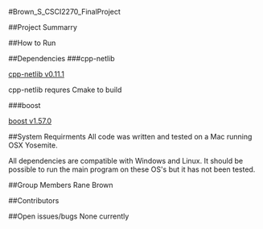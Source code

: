 #Brown_S_CSCI2270_FinalProject

##Project Summarry


##How to Run

##Dependencies
###cpp-netlib

[cpp-netlib v0.11.1](http://cpp-netlib.org)

cpp-netlib requres Cmake to build

###boost

[boost v1.57.0](http://www.boost.org)

##System Requirments
All code was written and tested on a Mac running OSX Yosemite. 

All dependencies are compatible with Windows and Linux. It should be possible to run the main program on these OS's but it has not been tested.

##Group Members
Rane Brown

##Contributors

##Open issues/bugs
None currently 
